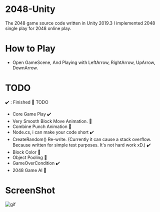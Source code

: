 # 2048-Unity
 The 2048 game source code written in Unity 2019.3
 I implemented 2048 single play for 2048 online play. 
 
# How to Play
 - Open GameScene, And Playing with LeftArrow, RightArrow, UpArrow, DownArrow. 
 
# TODO 
 :heavy_check_mark: : Finished :small_orange_diamond: TODO

 * Core Game Play :heavy_check_mark: 
 * Very Smooth Block Move Animation. :small_orange_diamond:
 * Combine Punch Animation :small_orange_diamond:
 * Node.cs, i can make your code short :heavy_check_mark:
 * CreateRandom() Re-write. (Currently it can cause a stack overflow. Because written for simple test purposes. It's not hard work xD.) :heavy_check_mark:
 * Block Color :small_orange_diamond:
 * Object Pooling :small_orange_diamond:
 * GameOverCondition :heavy_check_mark:
 * 2048 Game AI :small_orange_diamond:
 
 # ScreenShot

![gif](https://github.com/shlifedev/2048-Unity/blob/master/app.gif?raw=true)
